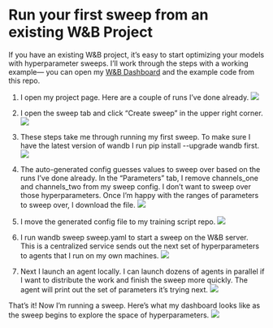 # Run your first sweep from an existing W&B Project

If you have an existing W&B project, it’s easy to start optimizing your models with hyperparameter sweeps. I’ll work through the steps with a working example— you can open my [W&B Dashboard](https://app.wandb.ai/carey/pytorch-cnn-fashion) and the example code from this repo.


1. I open my project page. Here are a couple of runs I’ve done already.
![](https://i.imgur.com/aS019gx.png)

2. I open the sweep tab and click “Create sweep” in the upper right corner.
![](https://i.imgur.com/q3o0EGT.png)

3. These steps take me through running my first sweep. To make sure I have the latest version of wandb I run pip install --upgrade wandb first.
![](https://i.imgur.com/CWTNBiV.png)

4. The auto-generated config guesses values to sweep over based on the runs I’ve done already. In the “Parameters” tab, I remove channels_one and channels_two from my sweep config. I don’t want to sweep over those hyperparameters. Once I’m happy with the ranges of parameters to sweep over, I download the file.
![](https://i.imgur.com/gqcTBct.png)

5. I move the generated config file to my training script repo.
![](https://i.imgur.com/2F8ADud.png)

6. I run wandb sweep sweep.yaml to start a sweep on the W&B server. This is a centralized service sends out the next set of hyperparameters to agents that I run on my own machines.
![](https://i.imgur.com/t4nJ6yO.png)

7. Next I launch an agent locally. I can launch dozens of agents in parallel if I want to distribute the work and finish the sweep more quickly. The agent will print out the set of parameters it’s trying next.
![](https://i.imgur.com/GUGn4Oo.png)


That’s it! Now I’m running a sweep. Here’s what my dashboard looks like as the sweep begins to explore the space of hyperparameters.
![](https://i.imgur.com/gK42OOB.png)

